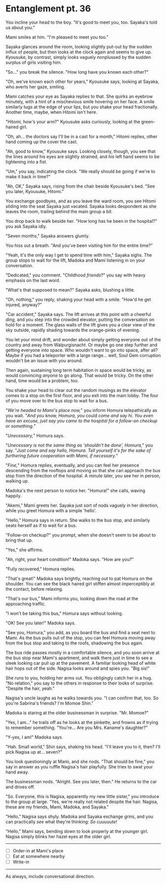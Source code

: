 # Entanglement pt. 36

You incline your head to the boy. "It's good to meet you, too. Sayaka's told us about you."

Mami smiles at him. "I'm pleased to meet you too."

Sayaka glances around the room, looking slightly put-out by the sudden influx of people, but then looks at the clock again and seems to give up. Kyousuke, by contrast, simply looks vaguely nonplussed by the sudden surplus of girls visiting him.

"So..." you break the silence. "How long have you known each other?"

"Oh, we've known each other for years," Kyousuke says, looking at Sayaka, who averts her gaze, smiling.

Mami catches your eye as Sayaka replies to that. She quirks an eyebrow minutely, with a hint of a mischevious smile hovering on her face. A smile similarly tugs at the edge of your lips, but you shake your head fractionally. Another time, maybe, when Hitomi isn't here.

"Hitomi, how's your arm?" Kyousuke asks curiously, looking at the green-haired girl.

"Oh, ah... the doctors say I'll be in a cast for a month," Hitomi replies, other hand coming up the cover the cast.

"Ah, good to know," Kyousuke says. Looking closely, though, you see that the lines around his eyes are slightly strained, and *his* left hand seems to be tightening into a fist.

"Um," you say, indicating the clock. "We really should be going if we're to make it back in time?"

"Ah, OK," Sayaka says, rising from the chair beside Kyousuke's bed. "See you later, Kyousuke, Hitomi."

You exchange goodbyes, and as you leave the ward room, you see Hitomi sliding into the seat Sayaka just vacated. Sayaka looks despondent as she leaves the room, trailing behind the main group a bit.

You drop back to walk beside her. "How long has he been in the hospital?" you ask Sayaka idly.

"Seven months," Sayaka answers glumly.

You hiss out a breath. "And you've been visiting him for the entire time?"

"Yeah, it's the only way I get to spend time with him," Sayaka sighs. The group stops to wait for the lift, Madoka and Mami listening in on your conversation.

"Dedicated," you comment. "Childhood *friends*?" you say with heavy emphasis on the last word.

"What's that supposed to mean?" Sayaka asks, blushing a little.

"Oh, nothing," you reply, shaking your head with a smile. "How'd he get injured, anyway?"

"Car accident," Sayaka says. The lift arrives at this point with a cheerful *ding*, and you step into the crowded elevator, putting the conversation on hold for a moment. The glass walls of the lift gives you a clear view of the sky outside, rapidly shading towards the orange-pinks of evening.

You let your mind drift, and wonder about simply getting everyone out of the country and away from Walpurgisnacht. Or maybe go one step further and getting everyone into space. Who wouldn't want to go into space, after all? Maybe if you had a teleporter with a large range... well, Soul Gem corruption wouldn't be an issue with you around.

Then again, sustaining long term habitation in space would be tricky, as would convincing *anyone* to go along. That would be tricky. On the other hand, time would be a problem, too.

You shake your head to clear out the random musings as the elevator comes to a stop on the first floor, and you exit into the main lobby. The four of you move over to the bus stop to wait for a bus.

"*We're headed to Mami's place now,*" you inform Homura telepathically as you wait. "*And you know, Homura, you* could *come and say hi. You even have an excuse, just say you came to the hospital for a follow-on checkup or something.*"

"*Unecessary,*" Homura says.

"*Unecessary is not the same thing as 'shouldn't be done', Homura,*" you say. "*Just come and say hello, Homura. Tell yourself it's for the sake of furthering future cooperation with Mami, if necessary.*"

"*Fine,*" Homura replies, eventually, and you can feel her presence descending from the rooftops and moving so that she can approach the bus stop from the direction of the hospital. A minute later, you see her in person, walking up.

Madoka's the next person to notice her. "Homura!" she calls, waving happily.

"Akemi," Mami greets her. Sayaka just sort of nods vaguely in her direction, while you greet Homura with a simple 'hello'.

"Hello," Homura says in return. She walks to the bus stop, and similarly seats herself as if to wait for a bus.

"Follow-on checkup?" you prompt, when she doesn't seem to be about to bring that up.

"Yes," she affirms.

"Ah, right, your heart condition!" Madoka says. "How are you?"

"Fully recovered," Homura replies.

"That's great!" Madoka says brightly, reaching out to pat Homura on the shoulder. You can see the black haired girl stiffen almost imperceptibly at the contact, before relaxing.

"That's our bus," Mami informs you, looking down the road at the approaching traffic.

"I won't be taking this bus," Homura says without looking.

"OK! See you later!" Madoka says.

"See you, Homura," you add, as you board the bus and find a seat next to Mami. As the bus pulls out of the stop, you can feel Homura moving away from the bus stop and taking to the roofs, shadowing the bus again.

The bus ride passes mostly in a comfortable silence, and you soon arrive at the bus stop near Mami's apartment, and walk there just in time to see a sleek looking car pull up at the pavement. A familiar looking head of white hair hops out of the side. Nagisa looks around and spies you. "Big sis!"

She runs to you, holding her arms out. You obligingly catch her in a hug. "No relation," you say to the others in response to their looks of surprise. "Despite the hair, yeah."

Nagisa's uncle laughs as he walks towards you. "I can confirm that, too. So you're Sabrina's friends? I'm Momoe Shin."

Madoka is staring at the older businessman in surprise. "Mr. Momoe?"

"Yes, I am..." he trails off as he looks at the pinkette, and frowns as if trying to remember something. "You're... Are you Mrs. Kaname's daughter?"

"Y-yes, I am!" Madoka says.

"Hah. Small world," Shin says, shaking his head. "I'll leave you to it, then? I'll pick Nagisa up at... seven?"

You look questioningly at Mami, and she nods. "That should be fine," you say in answer as you ruffle Nagisa's hair playfully. She tries to swat your hand away.

The businessman nods. "Alright. See you later, then." He returns to the car and drives off.

"So. Everyone, this is Nagisa, apparently my new little sister," you introduce to the group at large. "Yes, we're really not related despite the hair. Nagisa, these are my friends, Mami, Madoka, and Sayaka."

"Hello," Nagisa says shyly. Madoka and Sayaka exchange grins, and you can practically *see* what they're thinking: *So cuuuuute!*

"Hello," Mami says, bending down to look properly at the younger girl. Nagisa simply blinks her hazel eyes at the older girl.

---

- [ ] Order-in at Mami's place
- [ ] Eat at somewhere nearby
- [ ] Write-in

---

As always, include conversational direction.
